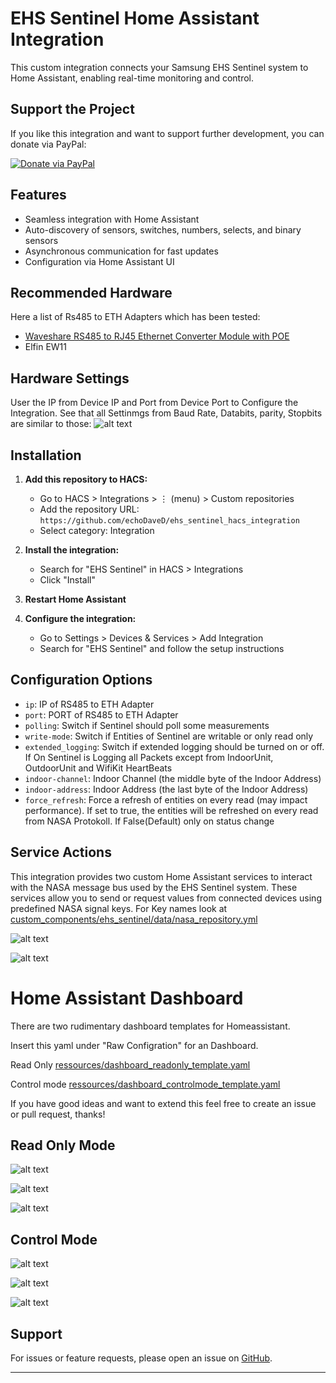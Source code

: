 # EHS Sentinel Home Assistant Integration

This custom integration connects your Samsung EHS Sentinel system to Home Assistant, enabling real-time monitoring and control.

## Support the Project

If you like this integration and want to support further development, you can donate via PayPal:

[![Donate via PayPal](https://img.shields.io/badge/Donate-PayPal-blue.svg)](https://www.paypal.com/donate?hosted_button_id=S2TUVZPX2MQ6Q)

## Features

- Seamless integration with Home Assistant
- Auto-discovery of sensors, switches, numbers, selects, and binary sensors
- Asynchronous communication for fast updates
- Configuration via Home Assistant UI

## Recommended Hardware

Here a list of Rs485 to ETH Adapters which has been tested:
 - [Waveshare RS485 to RJ45 Ethernet Converter Module with POE](https://amzn.to/44KtGaU)
 - Elfin EW11

## Hardware Settings
User the IP from Device IP and Port from Device Port to Configure the Integration.
See that all Settinmgs from Baud Rate, Databits, parity, Stopbits are similar to those:
![alt text](ressources/images/image.png)

## Installation

1. **Add this repository to HACS:**
   - Go to HACS > Integrations > ⋮ (menu) > Custom repositories
   - Add the repository URL: `https://github.com/echoDaveD/ehs_sentinel_hacs_integration`
   - Select category: Integration

2. **Install the integration:**
   - Search for "EHS Sentinel" in HACS > Integrations
   - Click "Install"

3. **Restart Home Assistant**

4. **Configure the integration:**
   - Go to Settings > Devices & Services > Add Integration
   - Search for "EHS Sentinel" and follow the setup instructions

## Configuration Options

- `ip`: IP of RS485 to ETH Adapter
- `port`: PORT of RS485 to ETH Adapter
- `polling`: Switch if Sentinel should poll some measurements
- `write-mode`: Switch if Entities of Sentinel are writable or only read only
- `extended_logging`: Switch if extended logging should be turned on or off. If On Sentinel is Logging all Packets except from IndoorUnit, OutdoorUnit and WifiKit HeartBeats
- `indoor-channel`: Indoor Channel (the middle byte of the Indoor Address)
- `indoor-address`: Indoor Address (the last byte of the Indoor Address)
- `force_refresh`: Force a refresh of entities on every read (may impact performance). If set to true, the entities will be refreshed on every read from NASA Protokoll. If False(Default) only on status change

## Service Actions

This integration provides two custom Home Assistant services to interact with the NASA message bus used by the EHS Sentinel system. These services allow you to send or request values from connected devices using predefined NASA signal keys.
For Key names look at [custom_components/ehs_sentinel/data/nasa_repository.yml](custom_components/ehs_sentinel/data/nasa_repository.yml)

![alt text](ressources/images/ServiceReadAction.png)

![alt text](ressources/images/ServiceWriteAction.png)

# Home Assistant Dashboard

There are two rudimentary dashboard templates for Homeassistant.

Insert this yaml under "Raw Configration" for an Dashboard.

Read Only [ressources/dashboard_readonly_template.yaml](ressources/dashboard_readonly_template.yaml)

Control mode [ressources/dashboard_controlmode_template.yaml](ressources/dashboard_controlmode_template.yaml)

If you have good ideas and want to extend this feel free to create an issue or pull request, thanks!

## Read Only Mode

![alt text](ressources/images/dashboard1.png)

![alt text](ressources/images/dashboard2.png)

![alt text](ressources/images/dashboard3.png)


## Control Mode

![alt text](ressources/images/dashboard_cm1.png)

![alt text](ressources/images/dashboard_cm2.png)

![alt text](ressources/images/dashboard_cm3.png)

## Support

For issues or feature requests, please open an issue on [GitHub](https://github.com/echoDaveD/ehs_sentinel_hacs_integration/issues).

---